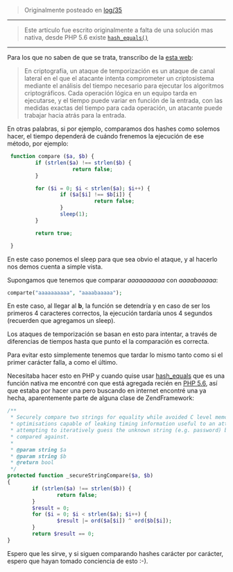 <!-- TITLE: Evitar ataques de temporización o "Timing attacks" en PHP -->
<!-- SUBTITLE: Comparador seguro -->

> Originalmente posteado en [log/35](https://log.exos.ninja/35)

---

> Este artículo fue escrito originalmente a falta de una solución mas nativa, desde PHP 5.6 existe [`hash_equals()`](https://secure.php.net/manual/en/function.hash-equals.php)

---

Para los que no saben de que se trata, transcribo de la [esta web](http://docsetools.com/articulos-noticias-consejos/article_129177.html):

> En criptografía, un ataque de temporización es un ataque de canal lateral en el que el atacante intenta comprometer un criptosistema mediante el análisis del tiempo necesario para ejecutar los algoritmos criptográficos. Cada operación lógica en un equipo tarda en ejecutarse, y el tiempo puede variar en función de la entrada, con las medidas exactas del tiempo para cada operación, un atacante puede trabajar hacia atrás para la entrada.

En otras palabras, si por ejemplo, comparamos dos hashes como solemos hacer, el tiempo dependerá de cuándo frenemos la ejecución de ese método, por ejemplo:

```php
 function compare ($a, $b) {
		 if (strlen($a) !== strlen($b) {
					 return false;
		 }

		 for ($i = 0; $i < strlen($a); $i++) {
				 if ($a[$i] !== $b[i]) {
							return false;
				 }
				 sleep(1);
		 }

		 return true;

 }
```

En este caso ponemos el sleep para que sea obvio el ataque, y al hacerlo nos demos cuenta a simple vista.

Supongamos que tenemos que comparar *aaaaaaaaaa* con *aaaabaaaaa*:

```php
comparte("aaaaaaaaaa", "aaaabaaaaa");
```

En este caso, al llegar al **b**, la función se detendría y en caso de ser los primeros 4 caracteres correctos, la ejecución tardaría unos 4 segundos (recuerden que agregamos un sleep).

Los ataques de temporización se basan en esto para intentar, a través de diferencias de tiempos hasta que punto el la comparación es correcta.

Para evitar esto simplemente tenemos que tardar lo mismo tanto como si el primer carácter falla, a como el último.

Necesitaba hacer esto en PHP y cuando quise usar [hash_equals](https://php.net/manual/es/function.hash-equals.php) que es una función nativa me encontré con que está agregada recién en [PHP 5.6](http://log.exos.ninja/z), así que estaba por hacer una pero buscando en internet encontré una ya hecha, aparentemente parte de alguna clase de ZendFramework:

```php
/**
 * Securely compare two strings for equality while avoided C level memcmp()
 * optimisations capable of leaking timing information useful to an attacker
 * attempting to iteratively guess the unknown string (e.g. password) being
 * compared against.
 *
 * @param string $a
 * @param string $b
 * @return bool
 */
protected function _secureStringCompare($a, $b)
{
		if (strlen($a) !== strlen($b)) {
				return false;
		}
		$result = 0;
		for ($i = 0; $i < strlen($a); $i++) {
				$result |= ord($a[$i]) ^ ord($b[$i]);
		}
		return $result == 0;
}
```

Espero que les sirve, y si siguen comparando hashes carácter por carácter, espero que hayan tomado conciencia de esto :-).